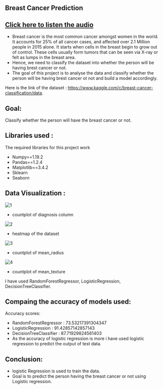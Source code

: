 ## Breast Cancer Prediction
## [Click here to listen the audio](https://drive.google.com/file/d/1Hl5DcDmQdIemz5WxneonpQny2UKTxvpV/view?usp=sharing)
- Breast cancer is the most common cancer amongst women in the world. It accounts for 25% of all cancer cases, and affected over 2.1 Million people in 2015 alone. It starts when cells in the breast begin to grow out of control. These cells usually form tumors that can be seen via X-ray or felt as lumps in the breast area.
- Hence, we need to classify the dataset into whether the person will be having brest cancer or not.
- The goal of this project is to analyse the data and classify whether the person will be having brest cancer ot not and build a model accordingly.

Here is the link of the dataset : https://www.kaggle.com/c/breast-cancer-classification/data.

## Goal:
Classify whether the person will have the breast cancer or not.

## Libraries used :
The required libraries for this project work
- Numpy==1.19.2
- Pandas==1.2.4
- Matplotlib==3.4.2
- Sklearn
- Seaborn

## Data Visualization :
![1](https://user-images.githubusercontent.com/79050917/142572203-14cf5ccc-6851-4dbf-95c6-fd33ee937b73.PNG)
- countplot of diagnosis column

![2](https://user-images.githubusercontent.com/79050917/142572232-009c648e-4654-4cb1-9317-e3b2121c5a81.PNG)
- heatmap of the dataset

![3](https://user-images.githubusercontent.com/79050917/142572243-2058b89c-0f32-4ce6-9953-7c8dab6167c7.PNG)
- countplot of mean_radius

![4](https://user-images.githubusercontent.com/79050917/142572362-f427711b-b61e-44f4-bed7-eaa1c2cbc616.PNG)
- countplot of mean_texture




I have used RandomForestRegressor, LogisticRegression, DecisionTreeClassifier.

## Compaing the accuracy of models used:
Accuracy scores:
- RandomForestRegressor : 73.53217391304347
- LogisticRegression : 91.42857142857143
- DecisionTreeClassifier : 87.71929824561403
- As the accuracy of logistic regression is more i have used logistic regression to predict the output of test data.

## Conclusion:
- logistic Regression is used to train the data.
- Goal is to predict the person having the breast cancer or not using Logistic regression.






